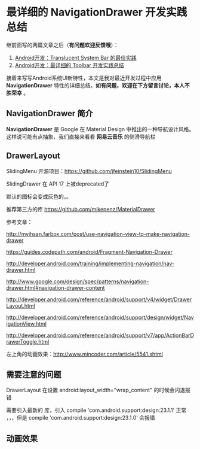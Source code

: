 # 最详细的 NavigationDrawer 开发实践总结 

继前面写的两篇文章之后（**有问题欢迎反馈哦**）：

1. [Android开发：Translucent System Bar 的最佳实践](http://www.jianshu.com/p/0acc12c29c1b)
2. [Android开发：最详细的 Toolbar 开发实践总结](http://www.jianshu.com/p/79604c3ddcae)

接着来写写Android系统UI新特性，本文是我对最近开发过程中应用 **NavigationDrawer** 特性的详细总结。**如有问题，欢迎在下方留言讨论，本人不胜荣幸** 。

## NavigationDrawer 简介

**NavigationDrawer** 是 Google 在 Material Design 中推出的一种导航设计风格。这样说可能有点抽象，我们直接来看看 **网易云音乐** 的侧滑导航栏






## DrawerLayout 

SlidingMenu 开源项目：https://github.com/jfeinstein10/SlidingMenu

SlidingDrawer 在 API 17 上被deprecated了

默认的图标会变成灰色的。。

推荐第三方的库 https://github.com/mikepenz/MaterialDrawer

参考文章：

http://myihsan.farbox.com/post/use-navigation-view-to-make-navigation-drawer

https://guides.codepath.com/android/Fragment-Navigation-Drawer

http://developer.android.com/training/implementing-navigation/nav-drawer.html

http://www.google.com/design/spec/patterns/navigation-drawer.html#navigation-drawer-content

http://developer.android.com/reference/android/support/v4/widget/DrawerLayout.html

http://developer.android.com/reference/android/support/design/widget/NavigationView.html

http://developer.android.com/reference/android/support/v7/app/ActionBarDrawerToggle.html

左上角的动画效果：http://www.mincoder.com/article/5541.shtml


## 需要注意的问题

DrawerLayout 在设置 android:layout_width="wrap_content" 的时候会闪退报错

需要引入最新的 库，引入 compile 'com.android.support:design:23.1.1' 正常 ，，，但是 compile 'com.android.support:design:23.1.0' 会报错


## 动画效果

